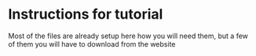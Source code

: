 # Instructions for tutorial

Most of the files are already setup here how you will need them, but a few of them you will have to download from the website


